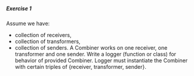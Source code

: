 ##### Exercise 1  
Assume we have:
 * collection of receivers,
 * collection of transformers,
 * collection of senders.
A Combiner works on one receiver, one transformer and one sender.
Write a logger (function or class) for behavior of provided Combiner. Logger must instantiate the Combiner with certain triples of {receiver, transformer, sender}.

